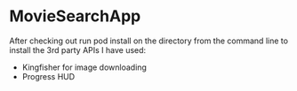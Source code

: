 # MovieSearchApp
After checking out run pod install on the directory from the command line to install the 3rd party APIs I have used:
- Kingfisher for image downloading
- Progress HUD
